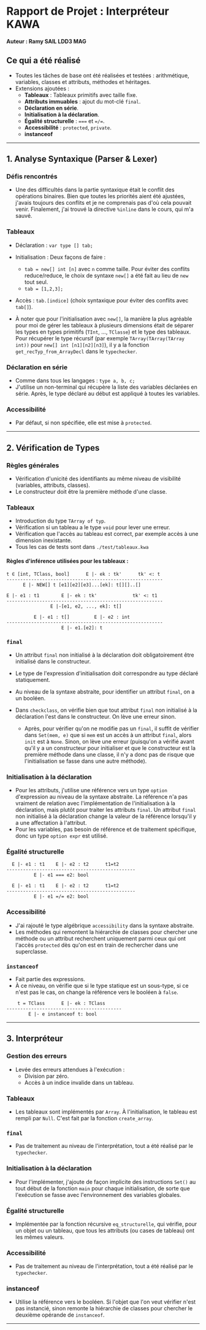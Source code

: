 # Rapport de Projet : Interpréteur KAWA

**Auteur : Ramy SAIL LDD3 MAG** 

## Ce qui a été réalisé

- Toutes les tâches de base ont été réalisées et testées : arithmétique, variables, classes et attributs, méthodes et héritages.
- Extensions ajoutées :
  - **Tableaux** : Tableaux primitifs avec taille fixe.
  - **Attributs immuables** : ajout du mot-clé `final`.
  - **Déclaration en série**.
  - **Initialisation à la déclaration**.
  - **Égalité structurelle** : `===` et `=/=`.
  - **Accessibilité** : `protected`, `private`.
  - **instanceof**

---

## 1. Analyse Syntaxique (Parser & Lexer)

### Défis rencontrés
- Une des difficultés dans la partie syntaxique était le conflit des opérations binaires. Bien que toutes les priorités aient été ajustées, j'avais toujours des conflits et je ne comprenais pas d'où cela pouvait venir. Finalement, j'ai trouvé la directive `%inline` dans le cours, qui m'a sauvé.

### Tableaux
- Déclaration : `var type [] tab;`
- Initialisation : Deux façons de faire :
  - `tab = new[] int [n]` avec `n` comme taille. Pour éviter des conflits reduce/reduce, le choix de syntaxe `new[]` a été fait au lieu de `new` tout seul.
  - `tab = [1,2,3];`

- Accès : `tab.[indice]` (choix syntaxique pour éviter des conflits avec `tab[]`).
- À noter que pour l'initialisation avec `new[]`, la manière la plus agréable pour moi de gérer les tableaux à plusieurs dimensions était de séparer les types en types primitifs (`TInt`, ..., `TClasse`) et le type des tableaux. Pour récupérer le type récursif (par exemple `TArray(TArray(TArray int))` pour `new[] int [n1][n2][n3]`), il y a la fonction `get_recTyp_from_ArrayDecl` dans le `typechecker`.

### Déclaration en série
- Comme dans tous les langages : `type a, b, c;`
- J'utilise un non-terminal qui récupère la liste des variables déclarées en série. Après, le type déclaré au début est appliqué à toutes les variables.

### Accessibilité
- Par défaut, si non spécifiée, elle est mise à `protected`.

---

## 2. Vérification de Types

### Règles générales
- Vérification d'unicité des identifiants au même niveau de visibilité (variables, attributs, classes).
- Le constructeur doit être la première méthode d'une classe.

### Tableaux
- Introduction du type `TArray of typ`.
- Vérification si un tableau a le type `void` pour lever une erreur.
- Vérification que l'accès au tableau est correct, par exemple accès à une dimension inexistante.
- Tous les cas de tests sont dans `./test/tableaux.kwa`

#### Règles d'inférence utilisées pour les tableaux :
```
t ∈ [int, TClass, bool]      E |- ek : tk'      tk' <: t
---------------------------------------------------------
      E |- NEW[] t [e1][e2][e3]...[ek]: t[][]..[]

E |- e1 : t1        E |- ek : tk'             tk' <: t1
---------------------------------------------------------
                E |-[e1, e2, ..., ek]: t[]

          E |- e1 : t[]         E |- e2 : int
---------------------------------------------------------
                    E |- e1.[e2]: t
```

### `final`

- Un attribut `final` non initialisé à la déclaration doit obligatoirement être initialisé dans le constructeur.
- Le type de l'expression d'initialisation doit correspondre au type déclaré statiquement.
- Au niveau de la syntaxe abstraite, pour identifier un attribut `final`, on a un booléen.
- Dans `checkclass`, on vérifie bien que tout attribut `final` non initialisé à la déclaration l'est dans le constructeur. On lève une erreur sinon.

    - Après, pour vérifier qu'on ne modifie pas un `final`, il suffit de vérifier dans `Set(mem, e)` que si `mem` est un accès à un attribut `final`, alors `init` est à `None`. Sinon, on lève une erreur (puisqu'on a vérifié avant qu'il y a un constructeur pour initialiser et que le constructeur est la première méthode dans une classe, il n'y a donc pas de risque que l'initialisation se fasse dans une autre méthode).

### Initialisation à la déclaration

- Pour les attributs, j'utilise une référence vers un type `option` d'expression au niveau de la syntaxe abstraite. La référence n'a pas vraiment de relation avec l'implémentation de l'initialisation à la déclaration, mais plutôt pour traiter les attributs `final`. Un attribut `final` non initialisé à la déclaration change la valeur de la référence lorsqu'il y a une affectation à l'attribut.
- Pour les variables, pas besoin de référence et de traitement spécifique, donc un type `option expr` est utilisé.

### Égalité structurelle

```
  E |- e1 : t1    E |- e2 : t2      t1=t2
-----------------------------------------------
          E |- e1 === e2: bool

  E |- e1 : t1    E |- e2 : t2      t1=t2
-----------------------------------------------
          E |- e1 =/= e2: bool
```

### Accessibilité

- J'ai rajouté le type algébrique `accessibility` dans la syntaxe abstraite.
- Les méthodes qui remontent la hiérarchie de classes pour chercher une méthode ou un attribut recherchent uniquement parmi ceux qui ont l'accès `protected` dès qu'on est en train de rechercher dans une superclasse.

### `instanceof`

- Fait partie des expressions.
- À ce niveau, on vérifie que si le type statique est un sous-type, si ce n'est pas le cas, on change la référence vers le booléen à `false`.

```
    t = TClass      E |- ek : TClass
------------------------------------------
        E |- e instanceof t: bool
```

---

## 3. Interpréteur

### Gestion des erreurs
- Levée des erreurs attendues à l'exécution :
  - Division par zéro.
  - Accès à un indice invalide dans un tableau.

### Tableaux
- Les tableaux sont implémentés par `Array`. À l'initialisation, le tableau est rempli par `Null`. C'est fait par la fonction `create_array`.

### `final`
- Pas de traitement au niveau de l'interprétation, tout a été réalisé par le `typechecker`.

### Initialisation à la déclaration

- Pour l'implémenter, j'ajoute de façon implicite des instructions `Set()` au tout début de la fonction `main` pour chaque initialisation, de sorte que l'exécution se fasse avec l'environnement des variables globales.

### Égalité structurelle

- Implémentée par la fonction récursive `eq_structurelle`, qui vérifie, pour un objet ou un tableau, que tous les attributs (ou cases de tableau) ont les mêmes valeurs.

### Accessibilité
- Pas de traitement au niveau de l'interprétation, tout a été réalisé par le `typechecker`.

### instanceof

- Utilise la référence vers le booléen. Si l'objet que l'on veut vérifier n'est pas instancié, sinon remonte la hiérarchie de classes pour chercher le deuxième opérande de `instanceof`.

---
